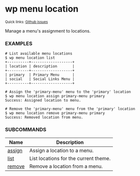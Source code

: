 # wp menu location

<small>Quick links: <a href="https://github.com/wp-cli/wp-cli/issues?q=is%3Aopen+label%3Acommand%3Amenu-location+sort%3Aupdated-desc">Github issues</a></small>

Manage a menu's assignment to locations.

### EXAMPLES

    # List available menu locations
    $ wp menu location list
    +----------+-------------------+
    | location | description       |
    +----------+-------------------+
    | primary  | Primary Menu      |
    | social   | Social Links Menu |
    +----------+-------------------+

    # Assign the 'primary-menu' menu to the 'primary' location
    $ wp menu location assign primary-menu primary
    Success: Assigned location to menu.

    # Remove the 'primary-menu' menu from the 'primary' location
    $ wp menu location remove primary-menu primary
    Success: Removed location from menu.





### SUBCOMMANDS

<table>
	<thead>
	<tr>
		<th>Name</th>
		<th>Description</th>
	</tr>
	</thead>
	<tbody>
		<tr>
			<td><a href="/commands/menu/location/assign/">assign</a></td>
			<td>Assign a location to a menu.</td>
		</tr>
		<tr>
			<td><a href="/commands/menu/location/list/">list</a></td>
			<td>List locations for the current theme.</td>
		</tr>
		<tr>
			<td><a href="/commands/menu/location/remove/">remove</a></td>
			<td>Remove a location from a menu.</td>
		</tr>
	</tbody>
</table>
